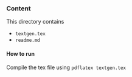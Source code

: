 ### Content
This directory contains
* `textgen.tex`
* `readme.md`

#### How to run
Compile the tex file using `pdflatex textgen.tex`
